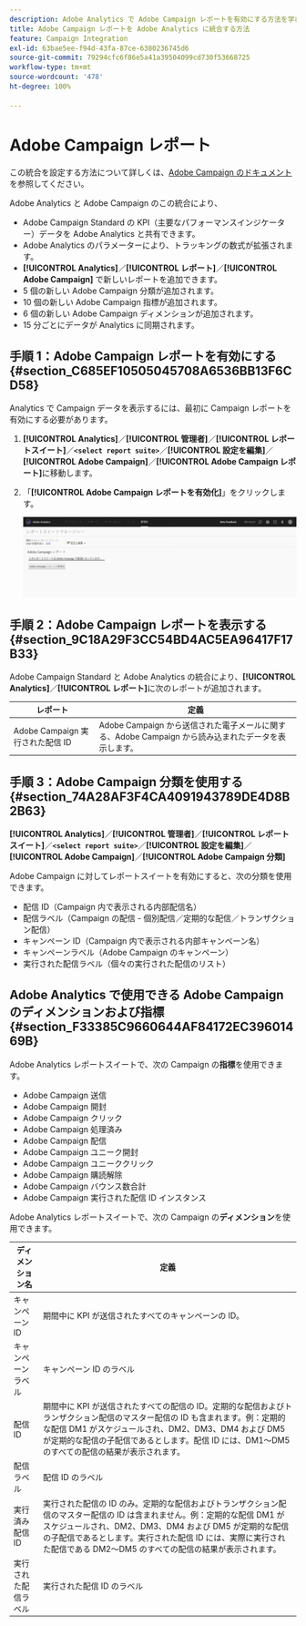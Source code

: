 ```yaml
---
description: Adobe Analytics で Adobe Campaign レポートを有効にする方法を学びます
title: Adobe Campaign レポートを Adobe Analytics に統合する方法
feature: Campaign Integration
exl-id: 63bae5ee-f94d-43fa-87ce-6380236745d6
source-git-commit: 79294cfc6f86e5a41a39504099cd730f53668725
workflow-type: tm+mt
source-wordcount: '478'
ht-degree: 100%

---
```


# Adobe Campaign レポート

この統合を設定する方法について詳しくは、[Adobe Campaign のドキュメント](https://helpx.adobe.com/jp/campaign/standard/integrating/using/about-campaign-analytics-integration.html)を参照してください。

Adobe Analytics と Adobe Campaign のこの統合により、

* Adobe Campaign Standard の KPI（主要なパフォーマンスインジケーター）データを Adobe Analytics と共有できます。
* Adobe Analytics のパラメーターにより、トラッキングの数式が拡張されます。
* **[!UICONTROL Analytics]**／**[!UICONTROL レポート]**／**[!UICONTROL Adobe Campaign]** で新しいレポートを追加できます。
* 5 個の新しい Adobe Campaign 分類が追加されます。
* 10 個の新しい Adobe Campaign 指標が追加されます。
* 6 個の新しい Adobe Campaign ディメンションが追加されます。
* 15 分ごとにデータが Analytics に同期されます。

## 手順 1：Adobe Campaign レポートを有効にする {#section_C685EF10505045708A6536BB13F6CD58}

Analytics で Campaign データを表示するには、最初に Campaign レポートを有効にする必要があります。

1. **[!UICONTROL Analytics]**／**[!UICONTROL 管理者]**／**[!UICONTROL レポートスイート]**／**`<select report suite>`**／**[!UICONTROL 設定を編集]**／**[!UICONTROL Adobe Campaign]**／**[!UICONTROL Adobe Campaign レポート]**&#x200B;に移動します。
1. 「**[!UICONTROL Adobe Campaign レポートを有効化]**」をクリックします。

   ![](assets/enable-campaign.png)

## 手順 2：Adobe Campaign レポートを表示する {#section_9C18A29F3CC54BD4AC5EA96417F17B33}

Adobe Campaign Standard と Adobe Analytics の統合により、**[!UICONTROL Analytics]**／**[!UICONTROL レポート]**&#x200B;に次のレポートが追加されます。

| レポート | 定義 |
|--- |--- |
| Adobe Campaign 実行された配信 ID | Adobe Campaign から送信された電子メールに関する、Adobe Campaign から読み込まれたデータを表示します。 |

## 手順 3：Adobe Campaign 分類を使用する {#section_74A28AF3F4CA4091943789DE4D8B2B63}

**[!UICONTROL Analytics]**／**[!UICONTROL 管理者]**／**[!UICONTROL レポートスイート]**／**`<select report suite>`**／**[!UICONTROL 設定を編集]**／**[!UICONTROL Adobe Campaign]**／**[!UICONTROL Adobe Campaign 分類]**

Adobe Campaign に対してレポートスイートを有効にすると、次の分類を使用できます。

* 配信 ID（Campaign 内で表示される内部配信名）
* 配信ラベル（Campaign の配信 - 個別配信／定期的な配信／トランザクション配信）
* キャンペーン ID（Campaign 内で表示される内部キャンペーン名）
* キャンペーンラベル（Adobe Campaign のキャンペーン）
* 実行された配信ラベル（個々の実行された配信のリスト）

## Adobe Analytics で使用できる Adobe Campaign のディメンションおよび指標 {#section_F33385C9660644AF84172EC39601469B}

Adobe Analytics レポートスイートで、次の Campaign の&#x200B;**指標**&#x200B;を使用できます。

* Adobe Campaign 送信
* Adobe Campaign 開封
* Adobe Campaign クリック
* Adobe Campaign 処理済み
* Adobe Campaign 配信
* Adobe Campaign ユニーク開封
* Adobe Campaign ユニーククリック
* Adobe Campaign 購読解除
* Adobe Campaign バウンス数合計
* Adobe Campaign 実行された配信 ID インスタンス

Adobe Analytics レポートスイートで、次の Campaign の&#x200B;**ディメンション**&#x200B;を使用できます。

| ディメンション名 | 定義 |
|--- |--- |
| キャンペーン ID | 期間中に KPI が送信されたすべてのキャンペーンの ID。 |
| キャンペーンラベル | キャンペーン ID のラベル |
| 配信 ID | 期間中に KPI が送信されたすべての配信の ID。定期的な配信およびトランザクション配信のマスター配信の ID も含まれます。例：定期的な配信 DM1 がスケジュールされ、DM2、DM3、DM4 および DM5 が定期的な配信の子配信であるとします。配信 ID には、DM1～DM5 のすべての配信の結果が表示されます。 |
| 配信ラベル | 配信 ID のラベル |
| 実行済み配信 ID | 実行された配信の ID のみ。定期的な配信およびトランザクション配信のマスター配信の ID は含まれません。例：定期的な配信 DM1 がスケジュールされ、DM2、DM3、DM4 および DM5 が定期的な配信の子配信であるとします。実行された配信 ID には、実際に実行された配信である DM2～DM5 のすべての配信の結果が表示されます。 |
| 実行された配信ラベル | 実行された配信 ID のラベル |

